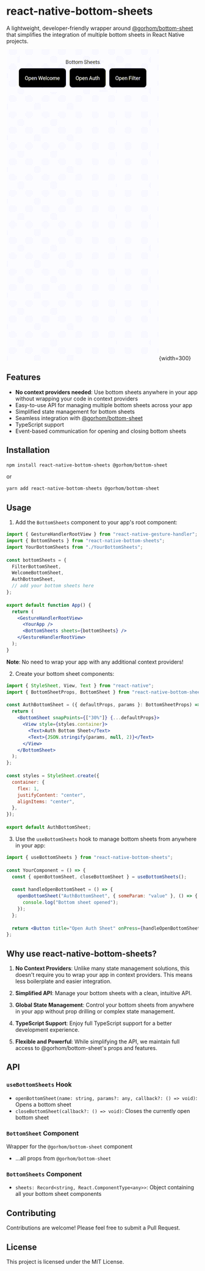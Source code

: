 # react-native-bottom-sheets

A lightweight, developer-friendly wrapper around [@gorhom/bottom-sheet](https://github.com/gorhom/react-native-bottom-sheet) that simplifies the integration of multiple bottom sheets in React Native projects.

![react native bottom sheet demo](./docs/assets/react-native-bottom-sheets.gif){width=300}

## Features

- **No context providers needed**: Use bottom sheets anywhere in your app without wrapping your code in context providers
- Easy-to-use API for managing multiple bottom sheets across your app
- Simplified state management for bottom sheets
- Seamless integration with [@gorhom/bottom-sheet](https://github.com/gorhom/react-native-bottom-sheet)
- TypeScript support
- Event-based communication for opening and closing bottom sheets

## Installation

```bash
npm install react-native-bottom-sheets @gorhom/bottom-sheet
```

or

```bash
yarn add react-native-bottom-sheets @gorhom/bottom-sheet
```

## Usage

1. Add the `BottomSheets` component to your app's root component:

```jsx
import { GestureHandlerRootView } from "react-native-gesture-handler";
import { BottomSheets } from "react-native-bottom-sheets";
import YourBottomSheets from "./YourBottomSheets";

const bottomSheets = {
  FilterBottomSheet,
  WelcomeBottomSheet,
  AuthBottomSheet,
  // add your bottom sheets here
};

export default function App() {
  return (
    <GestureHandlerRootView>
      <YourApp />
      <BottomSheets sheets={bottomSheets} />
    </GestureHandlerRootView>
  );
}
```

**Note**: No need to wrap your app with any additional context providers!

2. Create your bottom sheet components:

```jsx
import { StyleSheet, View, Text } from "react-native";
import { BottomSheetProps, BottomSheet } from "react-native-bottom-sheets";

const AuthBottomSheet = ({ defaultProps, params }: BottomSheetProps) => {
  return (
    <BottomSheet snapPoints={["30%"]} {...defaultProps}>
      <View style={styles.container}>
        <Text>Auth Bottom Sheet</Text>
        <Text>{JSON.stringify(params, null, 2)}</Text>
      </View>
    </BottomSheet>
  );
};

const styles = StyleSheet.create({
  container: {
    flex: 1,
    justifyContent: "center",
    alignItems: "center",
  },
});

export default AuthBottomSheet;
```

3. Use the `useBottomSheets` hook to manage bottom sheets from anywhere in your app:

```jsx
import { useBottomSheets } from "react-native-bottom-sheets";

const YourComponent = () => {
  const { openBottomSheet, closeBottomSheet } = useBottomSheets();

  const handleOpenBottomSheet = () => {
    openBottomSheet("AuthBottomSheet", { someParam: "value" }, () => {
      console.log("Bottom sheet opened");
    });
  };

  return <Button title="Open Auth Sheet" onPress={handleOpenBottomSheet} />;
};
```

## Why use react-native-bottom-sheets?

1. **No Context Providers**: Unlike many state management solutions, this doesn't require you to wrap your app in context providers. This means less boilerplate and easier integration.

2. **Simplified API**: Manage your bottom sheets with a clean, intuitive API.

3. **Global State Management**: Control your bottom sheets from anywhere in your app without prop drilling or complex state management.

4. **TypeScript Support**: Enjoy full TypeScript support for a better development experience.

5. **Flexible and Powerful**: While simplifying the API, we maintain full access to @gorhom/bottom-sheet's props and features.

## API

### `useBottomSheets` Hook

- `openBottomSheet(name: string, params?: any, callback?: () => void)`: Opens a bottom sheet
- `closeBottomSheet(callback?: () => void)`: Closes the currently open bottom sheet

### `BottomSheet` Component

Wrapper for the `@gorhom/bottom-sheet` component

- ...all props from `@gorhom/bottom-sheet`

### `BottomSheets` Component

- `sheets: Record<string, React.ComponentType<any>>`: Object containing all your bottom sheet components

## Contributing

Contributions are welcome! Please feel free to submit a Pull Request.

## License

This project is licensed under the MIT License.
